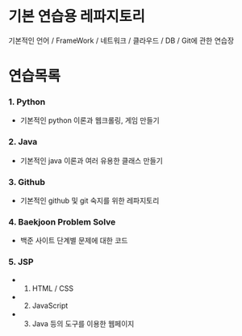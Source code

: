 # 기본 연습용 레파지토리
기본적인 언어 / FrameWork / 네트워크 / 클라우드 / DB / Git에 관한 연습장

# 연습목록

### 1. Python
- 기본적인 python 이론과 웹크롤링, 게임 만들기
### 2. Java
- 기본적인 java 이론과 여러 유용한 클래스 만들기
### 3. Github
- 기본적인 github 및 git 숙지를 위한 레파지토리
### 4. Baekjoon Problem Solve
- 백준 사이트 단계별 문제에 대한 코드

### 5. JSP
- 1. HTML / CSS
- 2. JavaScript
- 3. Java 등의 도구를 이용한 웹페이지 
